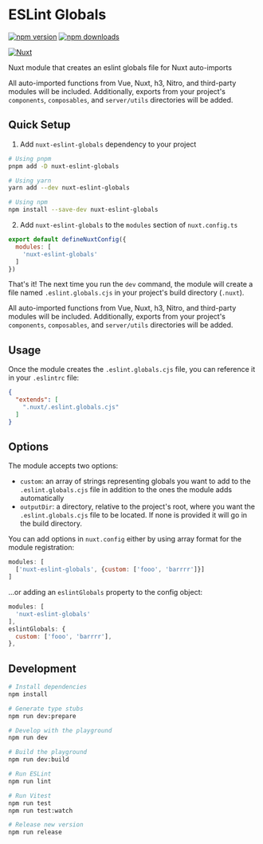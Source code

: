 # ESLint Globals

[![npm version][npm-version-src]][npm-version-href]
[![npm downloads][npm-downloads-src]][npm-downloads-href]
<!-- [![License][license-src]][license-href] -->
[![Nuxt][nuxt-src]][nuxt-href]

Nuxt module that creates an eslint globals file for Nuxt auto-imports

All auto-imported functions from Vue, Nuxt, h3, Nitro, and third-party modules will be included. Additionally, exports from your project's `components`, `composables`, and `server/utils` directories will be added.

<!-- - [✨ &nbsp;Release Notes](/CHANGELOG.md) -->
<!-- - [🏀 Online playground](https://stackblitz.com/github/kswedberg/nuxt-eslint-globals?file=playground%2Fapp.vue) -->
<!-- - [📖 &nbsp;Documentation](https://example.com) -->

## Quick Setup

1. Add `nuxt-eslint-globals` dependency to your project

```bash
# Using pnpm
pnpm add -D nuxt-eslint-globals

# Using yarn
yarn add --dev nuxt-eslint-globals

# Using npm
npm install --save-dev nuxt-eslint-globals
```

2. Add `nuxt-eslint-globals` to the `modules` section of `nuxt.config.ts`

```js
export default defineNuxtConfig({
  modules: [
    'nuxt-eslint-globals'
  ]
})
```

That's it! The next time you run the `dev` command, the module will create a file named `.eslint.globals.cjs` in your project's build directory (`.nuxt`).

All auto-imported functions from Vue, Nuxt, h3, Nitro, and third-party modules will be included. Additionally, exports from your project's `components`, `composables`, and `server/utils` directories will be added.

## Usage

Once the module creates the `.eslint.globals.cjs` file, you can reference it in your `.eslintrc` file:

```json
{
  "extends": [
    ".nuxt/.eslint.globals.cjs"
  ]
}

```

## Options

The module accepts two options:

- `custom`: an array of strings representing globals you want to add to the `.eslint.globals.cjs` file in addition to the ones the module adds automatically
- `outputDir`: a directory, relative to the project's root, where you want the `.eslint.globals.cjs` file to be located. If none is provided it will go in the build directory.

You can add options in `nuxt.config` either by using array format for the module registration:

```js
modules: [
  ['nuxt-eslint-globals', {custom: ['fooo', 'barrrr']}]
]
```

…or adding an `eslintGlobals` property to the config object:

```js
modules: [
  'nuxt-eslint-globals'
],
eslintGlobals: {
  custom: ['fooo', 'barrrr'],
},
```

## Development

```bash
# Install dependencies
npm install

# Generate type stubs
npm run dev:prepare

# Develop with the playground
npm run dev

# Build the playground
npm run dev:build

# Run ESLint
npm run lint

# Run Vitest
npm run test
npm run test:watch

# Release new version
npm run release
```

<!-- Badges -->
[npm-version-src]: https://img.shields.io/npm/v/nuxt-eslint-globals/latest.svg?style=flat&colorA=18181B&colorB=28CF8D
[npm-version-href]: https://npmjs.com/package/nuxt-eslint-globals

[npm-downloads-src]: https://img.shields.io/npm/dm/nuxt-eslint-globals.svg?style=flat&colorA=18181B&colorB=28CF8D
[npm-downloads-href]: https://npmjs.com/package/nuxt-eslint-globals


[nuxt-src]: https://img.shields.io/badge/Nuxt-18181B?logo=nuxt.js
[nuxt-href]: https://nuxt.com
